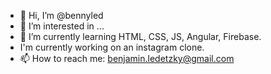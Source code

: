 - 👋 Hi, I’m @bennyled
- 👀 I’m interested in ...
- 🌱 I’m currently learning HTML, CSS, JS, Angular, Firebase. 
- I'm currently working on an instagram clone.
- 📫 How to reach me: benjamin.ledetzky@gmail.com 

<!---
bennyled/bennyled is a ✨ special ✨ repository because its `README.md` (this file) appears on your GitHub profile.
You can click the Preview link to take a look at your changes.
--->
